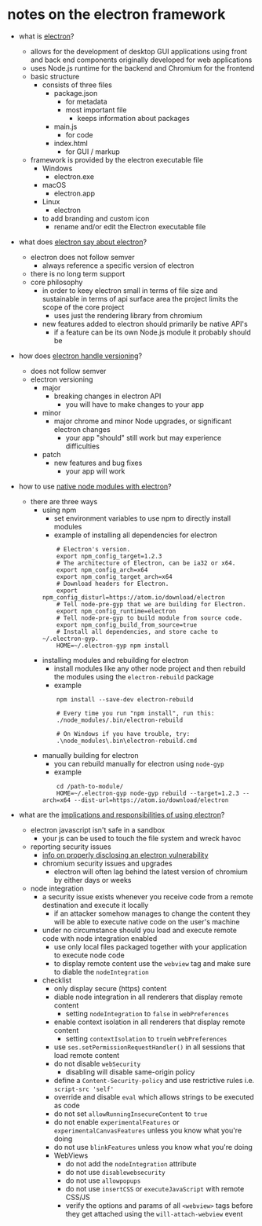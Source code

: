 #   notes on the electron framework

* what is [electron](https://en.wikipedia.org/wiki/Electron_(software_framework))?
    * allows for the development of desktop GUI applications using front and back end components originally developed for web applications 
    * uses Node.js runtime for the backend and Chromium for the frontend
    * basic structure
        * consists of three files
            * package.json
                * for metadata
                * most important file
                    * keeps information about packages
            * main.js
                * for code
            * index.html
                * for GUI / markup
    * framework is provided by the electron executable file
        * Windows
            * electron.exe
        * macOS
            * electron.app
        * Linux
            * electron
        * to add branding and custom icon 
            * rename and/or edit the Electron executable file
    
* what does [electron say about electron](https://electronjs.org/docs/tutorial/about)?
    * electron does not follow semver
        * always reference a specific version of electron
    * there is no long term support
    * core philosophy
        * in order to keey electron small in terms of file size and sustainable in terms of api surface area the project limits the scope of the core project
            * uses just the rendering library from chromium
        * new features added to electron should primarily be native API's 
            * if a feature can be its own Node.js module it probably should be

* how does [electron handle versioning](https://electronjs.org/docs/tutorial/electron-versioning)?
    * does not follow semver
    * electron versioning
        * major
            * breaking changes in electron API
                * you will have to make changes to your app
        * minor
            * major chrome and minor Node upgrades, or significant electron changes
                * your app "should" still work but may experience difficulties
        * patch
            * new features and bug fixes
                * your app will work

* how to use [native node modules with electron](https://electronjs.org/docs/tutorial/using-native-node-modules)?
    * there are three ways
        * using npm
            * set environment variables to use npm to directly install modules
            * example of installing all dependencies for electron
            ```
                # Electron's version.
                export npm_config_target=1.2.3
                # The architecture of Electron, can be ia32 or x64.
                export npm_config_arch=x64
                export npm_config_target_arch=x64
                # Download headers for Electron.
                export npm_config_disturl=https://atom.io/download/electron
                # Tell node-pre-gyp that we are building for Electron.
                export npm_config_runtime=electron
                # Tell node-pre-gyp to build module from source code.
                export npm_config_build_from_source=true
                # Install all dependencies, and store cache to ~/.electron-gyp.
                HOME=~/.electron-gyp npm install
            ```
        * installing modules and rebuilding for electron
            * install modules like any other node project and then rebuild the modules using the `electron-rebuild` package
            * example
            ```
                npm install --save-dev electron-rebuild

                # Every time you run "npm install", run this:
                ./node_modules/.bin/electron-rebuild

                # On Windows if you have trouble, try:
                .\node_modules\.bin\electron-rebuild.cmd
            ```
        * manually building for electron
            * you can rebuild manually for electron using `node-gyp`
            * example
            ```
                cd /path-to-module/
                HOME=~/.electron-gyp node-gyp rebuild --target=1.2.3 --arch=x64 --dist-url=https://atom.io/download/electron
            ```

* what are the [implications and responsibilities of using electron](https://electronjs.org/docs/tutorial/security)?
    * electron javascript isn't safe in a sandbox
        * your js can be used to touch the file system and wreck havoc
    * reporting security issues
        * [info on properly disclosing an electron vulnerability](https://github.com/electron/electron/blob/master/SECURITY.md)
        * chromium security issues and upgrades
            * electron will often lag behind the latest version of chromium by either days or weeks
    * node integration
        * a security issue exists whenever you receive code from a remote destination and execute it locally
            * if an attacker somehow manages to change the content they will be able to execute native code on the user's machine
        * under no circumstance should you load and execute remote code with node integration enabled
            * use only local files packaged together with your application to execute node code
            * to display remote content use the `webview` tag and make sure to diable the `nodeIntegration`
        * checklist
            * only display secure (https) content
            * diable node integration in all renderers that display remote content 
                * setting `nodeIntegration` to `false` in `webPreferences`
            * enable context isolation in all renderers that display remote content
                * setting `contextIsolation` to `true`in `webPreferences`
            * use `ses.setPermissionRequestHandler()` in all sessions that load remote content
            * do not disable `webSecurity`
                * disabling will disable same-origin policy
            * define a `Content-Security-policy` and use restrictive rules i.e. `script-src 'self'`
            * override and disable `eval` which allows strings to be executed as code
            * do not set `allowRunningInsecureContent` to `true`
            * do not enable `experimentalFeatures` or `experimentalCanvasFeatures` unless you know what you're doing
            * do not use `blinkFeatures` unless you know what you're doing
            * WebViews
                * do not add the `nodeIntegration` attribute
                * do not use `disablewebsecurity`
                * do not use `allowpopups`
                * do not use `insertCSS` or `executeJavaScript` with remote CSS/JS
                * verify the options and params of all `<webview>` tags before they get attached using the `will-attach-webview` event
                









      

    









